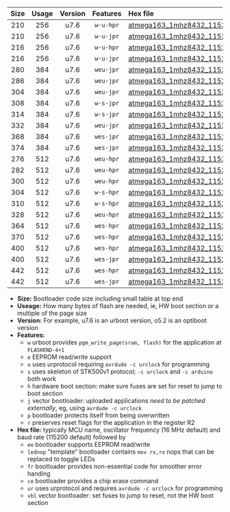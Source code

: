 |Size|Usage|Version|Features|Hex file|
|:-:|:-:|:-:|:-:|:--|
|210|256|u7.6|`w-u-hpr`|[atmega163_1mhz8432_115200bps_ur.hex](https://raw.githubusercontent.com/stefanrueger/urboot/main//atmega163_1mhz8432_115200bps_ur.hex)|
|210|256|u7.6|`w-u-jpr`|[atmega163_1mhz8432_115200bps_ur_vbl.hex](https://raw.githubusercontent.com/stefanrueger/urboot/main//atmega163_1mhz8432_115200bps_ur_vbl.hex)|
|216|256|u7.6|`w-u-hpr`|[atmega163_1mhz8432_115200bps_lednop_ur.hex](https://raw.githubusercontent.com/stefanrueger/urboot/main//atmega163_1mhz8432_115200bps_lednop_ur.hex)|
|216|256|u7.6|`w-u-jpr`|[atmega163_1mhz8432_115200bps_lednop_ur_vbl.hex](https://raw.githubusercontent.com/stefanrueger/urboot/main//atmega163_1mhz8432_115200bps_lednop_ur_vbl.hex)|
|280|384|u7.6|`weu-jpr`|[atmega163_1mhz8432_115200bps_ee_ur_vbl.hex](https://raw.githubusercontent.com/stefanrueger/urboot/main//atmega163_1mhz8432_115200bps_ee_ur_vbl.hex)|
|286|384|u7.6|`weu-jpr`|[atmega163_1mhz8432_115200bps_ee_lednop_ur_vbl.hex](https://raw.githubusercontent.com/stefanrueger/urboot/main//atmega163_1mhz8432_115200bps_ee_lednop_ur_vbl.hex)|
|304|384|u7.6|`weu-jpr`|[atmega163_1mhz8432_115200bps_ee_lednop_fr_ur_vbl.hex](https://raw.githubusercontent.com/stefanrueger/urboot/main//atmega163_1mhz8432_115200bps_ee_lednop_fr_ur_vbl.hex)|
|308|384|u7.6|`w-s-jpr`|[atmega163_1mhz8432_115200bps_vbl.hex](https://raw.githubusercontent.com/stefanrueger/urboot/main//atmega163_1mhz8432_115200bps_vbl.hex)|
|314|384|u7.6|`w-s-jpr`|[atmega163_1mhz8432_115200bps_lednop_vbl.hex](https://raw.githubusercontent.com/stefanrueger/urboot/main//atmega163_1mhz8432_115200bps_lednop_vbl.hex)|
|332|384|u7.6|`weu-jpr`|[atmega163_1mhz8432_115200bps_ee_lednop_fr_ce_ur_vbl.hex](https://raw.githubusercontent.com/stefanrueger/urboot/main//atmega163_1mhz8432_115200bps_ee_lednop_fr_ce_ur_vbl.hex)|
|368|384|u7.6|`wes-jpr`|[atmega163_1mhz8432_115200bps_ee_vbl.hex](https://raw.githubusercontent.com/stefanrueger/urboot/main//atmega163_1mhz8432_115200bps_ee_vbl.hex)|
|374|384|u7.6|`wes-jpr`|[atmega163_1mhz8432_115200bps_ee_lednop_vbl.hex](https://raw.githubusercontent.com/stefanrueger/urboot/main//atmega163_1mhz8432_115200bps_ee_lednop_vbl.hex)|
|276|512|u7.6|`weu-hpr`|[atmega163_1mhz8432_115200bps_ee_ur.hex](https://raw.githubusercontent.com/stefanrueger/urboot/main//atmega163_1mhz8432_115200bps_ee_ur.hex)|
|282|512|u7.6|`weu-hpr`|[atmega163_1mhz8432_115200bps_ee_lednop_ur.hex](https://raw.githubusercontent.com/stefanrueger/urboot/main//atmega163_1mhz8432_115200bps_ee_lednop_ur.hex)|
|300|512|u7.6|`weu-hpr`|[atmega163_1mhz8432_115200bps_ee_lednop_fr_ur.hex](https://raw.githubusercontent.com/stefanrueger/urboot/main//atmega163_1mhz8432_115200bps_ee_lednop_fr_ur.hex)|
|304|512|u7.6|`w-s-hpr`|[atmega163_1mhz8432_115200bps.hex](https://raw.githubusercontent.com/stefanrueger/urboot/main//atmega163_1mhz8432_115200bps.hex)|
|310|512|u7.6|`w-s-hpr`|[atmega163_1mhz8432_115200bps_lednop.hex](https://raw.githubusercontent.com/stefanrueger/urboot/main//atmega163_1mhz8432_115200bps_lednop.hex)|
|328|512|u7.6|`weu-hpr`|[atmega163_1mhz8432_115200bps_ee_lednop_fr_ce_ur.hex](https://raw.githubusercontent.com/stefanrueger/urboot/main//atmega163_1mhz8432_115200bps_ee_lednop_fr_ce_ur.hex)|
|364|512|u7.6|`wes-hpr`|[atmega163_1mhz8432_115200bps_ee.hex](https://raw.githubusercontent.com/stefanrueger/urboot/main//atmega163_1mhz8432_115200bps_ee.hex)|
|370|512|u7.6|`wes-hpr`|[atmega163_1mhz8432_115200bps_ee_lednop.hex](https://raw.githubusercontent.com/stefanrueger/urboot/main//atmega163_1mhz8432_115200bps_ee_lednop.hex)|
|400|512|u7.6|`wes-hpr`|[atmega163_1mhz8432_115200bps_ee_lednop_fr.hex](https://raw.githubusercontent.com/stefanrueger/urboot/main//atmega163_1mhz8432_115200bps_ee_lednop_fr.hex)|
|400|512|u7.6|`wes-jpr`|[atmega163_1mhz8432_115200bps_ee_lednop_fr_vbl.hex](https://raw.githubusercontent.com/stefanrueger/urboot/main//atmega163_1mhz8432_115200bps_ee_lednop_fr_vbl.hex)|
|442|512|u7.6|`wes-hpr`|[atmega163_1mhz8432_115200bps_ee_lednop_fr_ce.hex](https://raw.githubusercontent.com/stefanrueger/urboot/main//atmega163_1mhz8432_115200bps_ee_lednop_fr_ce.hex)|
|442|512|u7.6|`wes-jpr`|[atmega163_1mhz8432_115200bps_ee_lednop_fr_ce_vbl.hex](https://raw.githubusercontent.com/stefanrueger/urboot/main//atmega163_1mhz8432_115200bps_ee_lednop_fr_ce_vbl.hex)|

- **Size:** Bootloader code size including small table at top end
- **Useage:** How many bytes of flash are needed, ie, HW boot section or a multiple of the page size
- **Version:** For example, u7.6 is an urboot version, o5.2 is an optiboot version
- **Features:**
  + `w` urboot provides `pgm_write_page(sram, flash)` for the application at `FLASHEND-4+1`
  + `e` EEPROM read/write support
  + `u` uses urprotocol requiring `avrdude -c urclock` for programming
  + `s` uses skeleton of STK500v1 protocol; `-c urclock` and `-c arduino` both work
  + `h` hardware boot section: make sure fuses are set for reset to jump to boot section
  + `j` vector bootloader: uploaded applications *need to be patched externally*, eg, using `avrdude -c urclock`
  + `p` bootloader protects itself from being overwritten
  + `r` preserves reset flags for the application in the register R2
- **Hex file:** typically MCU name, oscillator frequency (16 MHz default) and baud rate (115200 default) followed by
  + `ee` bootloader supports EEPROM read/write
  + `lednop` "template" bootloader contains `mov rx,rx` nops that can be replaced to toggle LEDs
  + `fr` bootloader provides non-essential code for smoother error handing
  + `ce` bootloader provides a chip erase command
  + `ur` uses urprotocol and requires `avrdude -c urclock` for programming
  + `vbl` vector bootloader: set fuses to jump to reset, not the HW boot section
